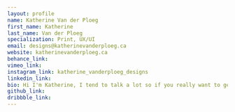 ```yaml
---
layout: profile
name: Katherine Van der Ploeg
first_name: Katherine
last_name: Van der Ploeg
specialization: Print, UX/UI
email: designs@katherinevanderploeg.ca
website: katherinevanderploeg.ca
behance_link:
vimeo_link:
instagram_link: katherine_vanderploeg_designs
linkedin_link:
bio: Hi I'm Katherine, I tend to talk a lot so if you really want to get to know me, here isn't the place! But maybe if you email&hellip;
github_link:
dribbble_link:
---
```

